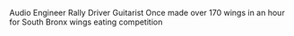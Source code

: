 Audio Engineer
Rally Driver
Guitarist
Once made over 170 wings in an hour for South Bronx wings eating competition

<!---
im2lazy14/im2lazy14 is a ✨ special ✨ repository because its `README.md` (this file) appears on your GitHub profile.
You can click the Preview link to take a look at your changes.
--->
